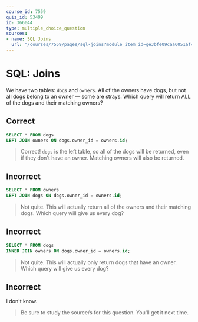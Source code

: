 ```yaml
---
course_id: 7559
quiz_id: 53499
id: 366044
type: multiple_choice_question
sources:
- name: SQL Joins
  url: "/courses/7559/pages/sql-joins?module_item_id=ge3bfe09caa6051afc8a3938204a0b1e5"
---
```


# SQL: Joins

We have two tables: `dogs` and `owners`. All of the owners have dogs, but not
all dogs belong to an owner — some are strays. Which query will return ALL of
the dogs and their matching owners?

## Correct

```sql
SELECT * FROM dogs
LEFT JOIN owners ON dogs.owner_id = owners.id;
```

> Correct! `dogs` is the left table, so all of the dogs will be returned, even if
> they don't have an owner. Matching owners will also be returned.

## Incorrect

```sql
SELECT * FROM owners
LEFT JOIN dogs ON dogs.owner_id = owners.id;
```

> Not quite. This will actually return all of the owners and their matching dogs.
> Which query will give us every dog?

## Incorrect

```sql
SELECT * FROM dogs
INNER JOIN owners ON dogs.owner_id = owners.id;
```

> Not quite. This will actually only return dogs that have an owner. Which query
> will give us every dog?

## Incorrect

I don't know.

> Be sure to study the source/s for this question. You'll get it next time.
